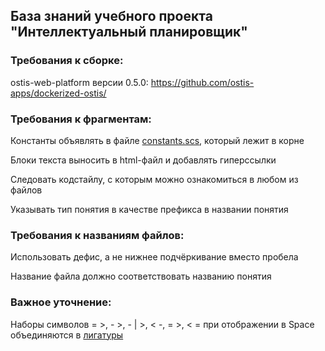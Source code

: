 ## База знаний учебного проекта "Интеллектуальный планировщик"

### Требования к сборке: 

ostis-web-platform версии 0.5.0: https://github.com/ostis-apps/dockerized-ostis/

### **Требования** к фрагментам:

Константы объявлять в файле [constants.scs](https://intelligent-scheduler.jetbrains.space/p/ische/repositories/knowledge-base/files/constants.scs), который лежит в корне

Блоки текста выносить в html-файл и добавлять гиперссылки

Следовать кодстайлу, с которым можно ознакомиться в любом из файлов

Указывать тип понятия в качестве префикса в названии понятия

### Требования к названиям файлов:

Использовать дефис, а не нижнее подчёркивание вместо пробела

Название файла должно соответствовать названию понятия

### **Важное** уточнение:

Наборы символов = >, - >, - | >, < -, = >, < = при отображении в Space объединяются в [лигатуры](https://www.jetbrains.com/ru-ru/lp/mono/#ligatures)
